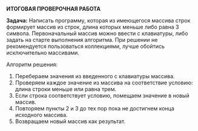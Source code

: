  **ИТОГОВАЯ ПРОВЕРОЧНАЯ РАБОТА**
 
 **Задача:**
 Написать программу, которая из имеющегося массива строк формирует массив из строк, длина которых меньше либо равна 3 символа. Первоначальный массив можно ввести с клавиатуры, либо задать на старте выполнения алгоритма. При решении не рекомендуется пользоваться коллекциями, лучше обойтись исключительно массивами.

 Алгоритм решения:
1. Перебераем значения из введенного с клавиатуры массива.
2. Проверяем каждое значение из массива на соответствие условию: длина строки меньше или равна трем.
3. Если строка соответствует условию, помещаем значение в новый массив.
4. Повторяем пункты 2 и 3 до тех пор пока не достигнем конца исходного массива.
5. Возвращаем новый  массив как результат.



